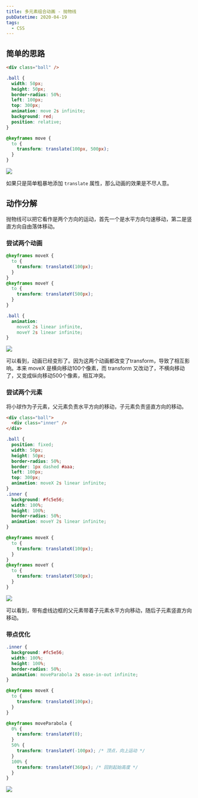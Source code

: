 ```yaml
---
title: 多元素组合动画 - 抛物线
pubDatetime: 2020-04-19
tags:
  - CSS
---
```


## 简单的思路

```html
<div class="ball" />
```

```css
.ball {
  width: 50px;
  height: 50px;
  border-radius: 50%;
  left: 100px;
  top: 300px;
  animation: move 2s infinite;
  background: red;
  position: relative;
}

@keyframes move {
  to {
    transform: translate(100px, 500px);
  }
}
```

![](https://s2.loli.net/2024/08/28/1Ei4Ju2qtAm8WHK.gif)

如果只是简单粗暴地添加 `translate` 属性，那么动画的效果是不尽人意。

## 动作分解

抛物线可以把它看作是两个方向的运动，首先一个是水平方向匀速移动，第二是竖直方向自由落体移动。

### 尝试两个动画

```css
@keyframes moveX {
  to {
    transform: translateX(100px);
  }
}
@keyframes moveY {
  to {
    transform: translateY(500px);
  }
}

.ball {
  animation:
    moveX 2s linear infinite,
    moveY 2s linear infinite;
}
```

![](https://s2.loli.net/2024/08/28/wrIjMnvNftAEaYV.gif)

可以看到，动画已经变形了。因为这两个动画都改变了transform，导致了相互影响。本来 moveX 是横向移动100个像素，而 transform 又改动了，不横向移动了，又变成纵向移动500个像素，相互冲突。

### 尝试两个元素

将小球作为子元素，父元素负责水平方向的移动，子元素负责竖直方向的移动。

```html
<div class="ball">
  <div class="inner" />
</div>
```

```css
.ball {
  position: fixed;
  width: 50px;
  height: 50px;
  border-radius: 50%;
  border: 1px dashed #aaa;
  left: 100px;
  top: 300px;
  animation: moveX 2s linear infinite;
}
.inner {
  background: #fc5e56;
  width: 100%;
  height: 100%;
  border-radius: 50%;
  animation: moveY 2s linear infinite;
}

@keyframes moveX {
  to {
    transform: translateX(100px);
  }
}
@keyframes moveY {
  to {
    transform: translateY(500px);
  }
}
```

![](https://s2.loli.net/2024/08/28/H3NVTUfkqmC1XD9.gif)

可以看到，带有虚线边框的父元素带着子元素水平方向移动，随后子元素竖直方向移动。

### 带点优化

```css
.inner {
  background: #fc5e56;
  width: 100%;
  height: 100%;
  border-radius: 50%;
  animation: moveParabola 2s ease-in-out infinite;
}

@keyframes moveX {
  to {
    transform: translateX(100px);
  }
}

@keyframes moveParabola {
  0% {
    transform: translateY(0);
  }
  50% {
    transform: translateY(-100px); /* 顶点，向上运动 */
  }
  100% {
    transform: translateY(360px); /* 回到起始高度 */
  }
}
```

![](https://s2.loli.net/2024/08/28/JVayiduecgMzY1Q.gif)
